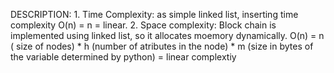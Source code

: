 DESCRIPTION:
    1. Time Complexity: as simple linked list, inserting time complexity O(n) = n = linear.
    2. Space complexity:
       Block chain is implemented using linked list,  so it allocates moemory dynamically.
       O(n) =  n ( size of nodes) * 
               h (number of atributes in the node) *
               m (size in bytes of the variable determined by python)
            = linear complextiy